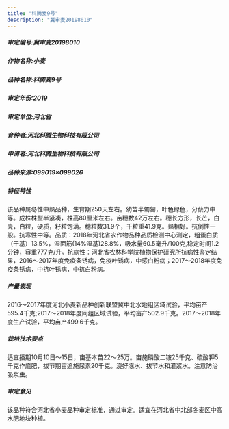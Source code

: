 ```yaml
---
title: "科腾麦9号"
description: "冀审麦20198010"
---
```

##### 审定编号:冀审麦20198010

##### 作物名称:小麦

##### 品种名称:科腾麦9号

##### 审定年份:2019

##### 审定单位:河北省

##### 育种者:河北科腾生物科技有限公司

##### 申请者:河北科腾生物科技有限公司

##### 品种来源:099019×099026

##### 特征特性
该品种属冬性中熟品种，生育期250天左右。幼苗半匍匐，叶色绿色，分蘖力中等。成株株型半紧凑，株高80厘米左右。亩穗数42万左右。穗长方形，长芒，白壳，白粒，硬质，籽粒饱满。穗粒数31.9个，千粒重41.9克。熟相好。抗倒性一般。抗寒性中等。品质：2018年河北省农作物品种品质检测中心测定，粗蛋白质（干基）13.5%，湿面筋(14%湿基)28.8%，吸水量60.5毫升/100克,稳定时间1.2分钟，容重777克/升。抗病性：河北省农林科学院植物保护研究所抗病性鉴定结果，2016～2017年度免疫条锈病，免疫叶锈病，中感白粉病；2017～2018年度免疫条锈病，中抗叶锈病，中抗白粉病。

##### 产量表现
2016～2017年度河北小麦新品种创新联盟冀中北水地组区域试验，平均亩产595.4千克;2017～2018年度同组区域试验，平均亩产502.9千克。2017～2018年度生产试验，平均亩产499.6千克。

##### 栽培技术要点
适宜播期10月10日～15日，亩基本苗22～25万。亩施磷酸二铵25千克、硫酸钾5千克作底肥，拔节期亩追施尿素20千克。浇好冻水、拔节水和灌浆水。注意防治吸浆虫。

##### 审定意见
该品种符合河北省小麦品种审定标准，通过审定。适宜在河北省中北部冬麦区中高水肥地块种植。
